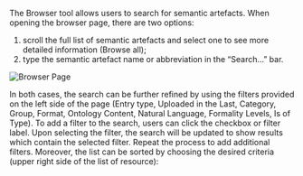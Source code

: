 The Browser tool allows users to search for semantic artefacts. When opening the browser page, there are two options:
1. scroll the full list of semantic artefacts and select one to see more detailed
information (Browse all);
2. type the semantic artefact name or abbreviation in the “Search…” bar.

![Browser Page]({{site.figures_link}}/{{include.portal}}/browse.png)

In both cases, the search can be further refined by using the filters provided on the left side of the page (Entry type, Uploaded in the Last, Category, Group, Format, Ontology Content, Natural Language, Formality Levels, Is of Type). To add a filter to the search, users can click the checkbox or filter label. Upon selecting the filter, the search will be updated to show results which contain the selected filter. Repeat the process to add additional filters.
Moreover, the list can be sorted by choosing the desired criteria (upper right side of the list of resource):

